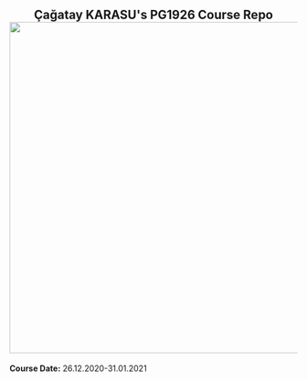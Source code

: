<div align="center">
  <h2> Çağatay KARASU's PG1926 Course Repo
    <img src=".img/pg1926-2_1_Si8C2FQ.png" width="580px"></h2>
</div>

**Course Date:** 26.12.2020-31.01.2021
